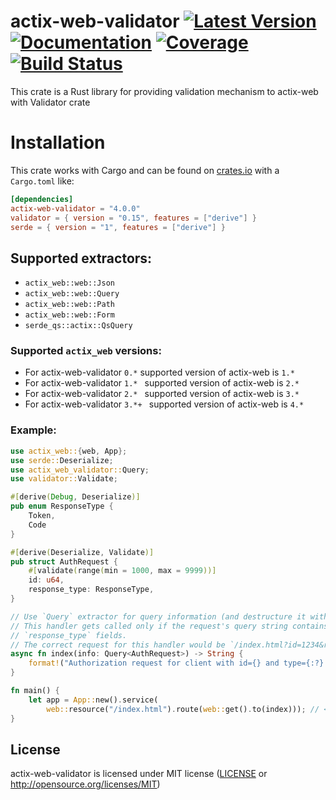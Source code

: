 # actix-web-validator [![Latest Version]][crates.io] [![Documentation]][docs-rs] [![Coverage]][coveralls] [![Build Status]][travis]

[Latest Version]: https://img.shields.io/crates/v/actix-web-validator
[Documentation]: https://docs.rs/actix-web-validator/badge.svg
[docs-rs]: https://docs.rs/actix-web-validator/
[crates.io]: https://crates.io/crates/actix-web-validator
[Coverage]: https://coveralls.io/repos/github/rambler-digital-solutions/actix-web-validator/badge.svg?branch=master
[coveralls]: https://coveralls.io/github/rambler-digital-solutions/actix-web-validator?branch=master
[Build Status]: https://travis-ci.org/rambler-digital-solutions/actix-web-validator.svg?branch=master
[travis]: https://travis-ci.org/rambler-digital-solutions/actix-web-validator


This crate is a Rust library for providing validation mechanism to actix-web with Validator crate


Installation
============

This crate works with Cargo and can be found on
[crates.io] with a `Cargo.toml` like:

```toml
[dependencies]
actix-web-validator = "4.0.0"
validator = { version = "0.15", features = ["derive"] }
serde = { version = "1", features = ["derive"] }
```

## Supported extractors:
* `actix_web::web::Json`
* `actix_web::web::Query`
* `actix_web::web::Path`
* `actix_web::web::Form`
* `serde_qs::actix::QsQuery` 

### Supported `actix_web` versions:
* For actix-web-validator `0.*` supported version of actix-web is `1.*`
* For actix-web-validator `1.* ` supported version of actix-web is `2.*`
* For actix-web-validator `2.* ` supported version of actix-web is `3.*`
* For actix-web-validator `3.*+ ` supported version of actix-web is `4.*`

### Example:

```rust
use actix_web::{web, App};
use serde::Deserialize;
use actix_web_validator::Query;
use validator::Validate;

#[derive(Debug, Deserialize)]
pub enum ResponseType {
    Token,
    Code
}

#[derive(Deserialize, Validate)]
pub struct AuthRequest {
    #[validate(range(min = 1000, max = 9999))]
    id: u64,
    response_type: ResponseType,
}

// Use `Query` extractor for query information (and destructure it within the signature).
// This handler gets called only if the request's query string contains a `id` and
// `response_type` fields.
// The correct request for this handler would be `/index.html?id=1234&response_type=Code"`.
async fn index(info: Query<AuthRequest>) -> String {
    format!("Authorization request for client with id={} and type={:?}!", info.id, info.response_type)
}

fn main() {
    let app = App::new().service(
        web::resource("/index.html").route(web::get().to(index))); // <- use `Query` extractor
}
```

## License

actix-web-validator is licensed under MIT license ([LICENSE](LICENSE) or http://opensource.org/licenses/MIT)
